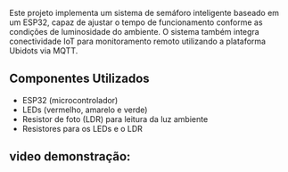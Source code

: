 Este projeto implementa um sistema de semáforo inteligente baseado em um ESP32, capaz de ajustar o tempo de funcionamento conforme as condições de luminosidade do ambiente. O sistema também integra conectividade IoT para monitoramento remoto utilizando a plataforma Ubidots via MQTT.

## Componentes Utilizados
- ESP32 (microcontrolador)
- LEDs (vermelho, amarelo e verde)
- Resistor de foto (LDR) para leitura da luz ambiente
- Resistores para os LEDs e o LDR

## video demonstração:
